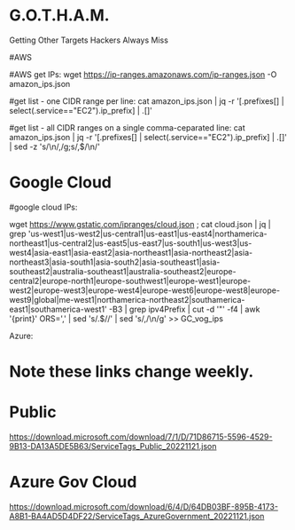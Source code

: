 # G.O.T.H.A.M.
Getting Other Targets Hackers Always Miss


#AWS
 
#AWS get IPs:
wget https://ip-ranges.amazonaws.com/ip-ranges.json -O amazon_ips.json

#get list - one CIDR range per line:
cat amazon_ips.json | jq -r '[.prefixes[] | select(.service=="EC2").ip_prefix] | .[]' 

#get list - all CIDR ranges on a single comma-ceparated line:
cat amazon_ips.json | jq -r '[.prefixes[] | select(.service=="EC2").ip_prefix] | .[]' | sed -z 's/\n/,/g;s/,$/\n/'



# Google Cloud 
#google cloud IPs:

wget https://www.gstatic.com/ipranges/cloud.json ; cat cloud.json | jq  | grep 'us-west1\|us-west2\|us-central1\|us-east1\|us-east4\|northamerica-northeast1\|us-central2\|us-east5\|us-east7\|us-south1\|us-west3\|us-west4\|asia-east1\|asia-east2\|asia-northeast1\|asia-northeast2\|asia-northeast3\|asia-south1\|asia-south2\|asia-southeast1\|asia-southeast2\|australia-southeast1\|australia-southeast2\|europe-central2\|europe-north1\|europe-southwest1\|europe-west1\|europe-west2\|europe-west3\|europe-west4\|europe-west6\|europe-west8\|europe-west9\|global\|me-west1\|northamerica-northeast2\|southamerica-east1\|southamerica-west1' -B3 | grep ipv4Prefix | cut -d '"' -f4 | awk '{print}' ORS=',' | sed  's/.$//' | sed 's/,/\n/g' >> GC_vog_ips


Azure:
# Note these links change weekly.

# Public
https://download.microsoft.com/download/7/1/D/71D86715-5596-4529-9B13-DA13A5DE5B63/ServiceTags_Public_20221121.json

# Azure Gov Cloud
https://download.microsoft.com/download/6/4/D/64DB03BF-895B-4173-A8B1-BA4AD5D4DF22/ServiceTags_AzureGovernment_20221121.json
